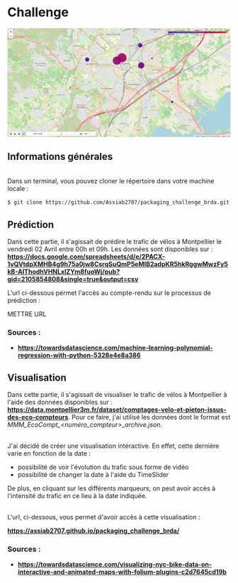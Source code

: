 # Challenge

<img src="vis_photo.JPG" alt="image">



## Informations générales 
\
Dans un terminal, vous pouvez cloner le répertoire dans votre machine locale : 
```bash
$ git clone https://github.com/Assiab2707/packaging_challenge_brda.git
```

## Prédiction 

Dans cette partie, il s'agissait de prédire le trafic de vélos à Montpellier le vendredi 02 Avril entre 00h et 09h. Les données sont disponibles sur :  **https://docs.google.com/spreadsheets/d/e/2PACX-1vQVtdpXMHB4g9h75a0jw8CsrqSuQmP5eMIB2adpKR5hkRggwMwzFy5kB-AIThodhVHNLxlZYm8fuoWj/pub?gid=2105854808&single=true&output=csv**

L'url ci-dessous permet l'accès au compte-rendu sur le processus de prédiction : 

METTRE URL

### Sources :

 - **https://towardsdatascience.com/machine-learning-polynomial-regression-with-python-5328e4e8a386**



## Visualisation

Dans cette partie, il s'agissait de visualiser le trafic de vélos à Montpellier à l'aide des données disponibles sur : **https://data.montpellier3m.fr/dataset/comptages-velo-et-pieton-issus-des-eco-compteurs**. Pour ce faire, j'ai utilisé les données dont le format est *MMM_EcoCompt_<numéro_compteur>_archive.json*.


\
J'ai décidé de créer une visualisation intéractive. En effet, cette dernière varie en fonction de la date : 
- possibilité de voir l'évolution du trafic sous forme de vidéo  
- possibilité de changer la date à l'aide du TimeSlider

 De plus, en cliquant sur les différents marqueurs, on peut avoir accès à l'intensité du trafic en ce lieu à la date indiquée.

\
L'url, ci-dessous, vous permet d'avoir accès à cette visualisation : 

**https://assiab2707.github.io/packaging_challenge_brda/**


### Sources :
  - **https://towardsdatascience.com/visualizing-nyc-bike-data-on-interactive-and-animated-maps-with-folium-plugins-c2d7645cd19b**




